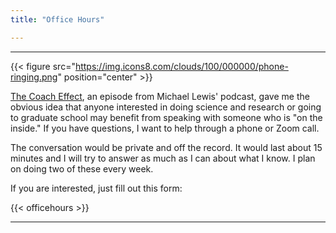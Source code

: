 ```yaml
---
title: "Office Hours"

---
```


------

{{< figure src="https://img.icons8.com/clouds/100/000000/phone-ringing.png" position="center" >}}

[The Coach Effect](https://atrpodcast.com/episodes/the-coach-effect-s1!5c657), an episode from Michael Lewis' podcast, gave me the obvious idea that anyone interested in doing science and research or going to graduate school may benefit from speaking with someone who is "on the inside." If you have questions, I want to help through a phone or Zoom call. 

The conversation would be private and off the record. It would last about 15 minutes and I will try to answer as much as I can about what I know. I plan on doing two of these every week.

If you are interested, just fill out this form:

{{< officehours >}}

------
